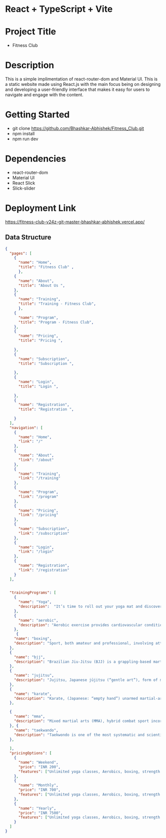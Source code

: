 # React + TypeScript + Vite

# Project Title
* Fitness Club

# Description
This is a simple implimentation of react-router-dom and Material UI. This is a static website made using React.js with the main
focus being on designing and developing a user-friendly interface that makes it easy for users to navigate and engage with the content.

# Getting Started
 * git clone https://github.com/Bhashkar-Abhishek/Fitness_Club.git
 * npm install
 * npm run dev

# Dependencies
* react-router-dom
* Material UI
* React Slick
* Slick-slider


# Deployment Link 
https://fitness-club-v24z-git-master-bhashkar-abhishek.vercel.app/

## Data Structure 
```json
{
  "pages": [
    {
      "name": "Home",
      "title": "Fitness Club" ,
      },
    {
      "name": "About",
      "title": "About Us ",
    },
    {
      "name": "Training",
      "title": "Training - Fitness Club",
      },
    {
      "name": "Program",
      "title": "Program - Fitness Club",
    },
    {
      "name": "Pricing",
      "title": "Pricing ",
      
    },
    {
      "name": "Subscription",
      "title": "Subscription ",
      
    },
    {
      "name": "Login",
      "title": "Login ",
      
    },
    {
      "name": "Registration",
      "title": "Registration ",
      
    }
  ],
  "navigation": [
    {
      "name": "Home",
      "link": "/"
    },
    {
      "name": "About",
      "link": "/about"
    },
    {
      "name": "Training",
      "link": "/training"
    },
    {
      "name": "Program",
      "link": "/program"
    },
    {
      "name": "Pricing",
      "link": "/pricing"
    },
    {
      "name": "Subscription",
      "link": "/subscription"
    },
    {
      "name": "Login",
      "link": "/login"
    },
    {
      "name": "Registration",
      "link": "/registration"
    }
  ],
  

  "trainingPrograms": [
    {
      "name": "Yoga",
      "description":  "It’s time to roll out your yoga mat and discover the combination of physical and mental exercises that for thousands of years have hooked yoga practitioners around the globe. "
    },
    {
      "name": "aerobic",
      "description": "Aerobic exercise provides cardiovascular conditioning."
    },
     {
    "name": "boxing",
    "description": "Sport, both amateur and professional, involving attack and defense with the fists.",
  },
  {
    "name": "bjj",
    "description": "Brazilian Jiu-Jitsu (BJJ) is a grappling-based martial art whose central theme is the skill of controlling a resisting opponent in ways that force him to submit.",
  },
  {
    "name": "jujitsu",
    "description": "Jujitsu, Japanese jūjitsu (“gentle art”), form of martial art and method of fighting that makes use of few or no weapons and employs holds, throws, and paralyzing blows to subdue an opponent.",
  },
  {
    "name": "karate",
    "description": "Karate, (Japanese: “empty hand”) unarmed martial-arts discipline employing kicking, striking, and defensive blocking with arms and legs.",
  },

  {
    "name": "mma",
    "description": "Mixed martial arts (MMA), hybrid combat sport incorporating techniques from boxing, wrestling, judo, jujitsu, karate, Muay Thai (Thai boxing), and other disciplines.",
  }, {
    "name": "taekwando",
    "description": "Taekwondo is one of the most systematic and scientific Korean traditional martial arts.",
  },
   
  ],
  "pricingOptions": [
    {
      "name": "Weekend",
      "price": "INR 200",
      "features": ["Unlimited yoga classes, Aerobics, boxing, strength training"]
    },
    {
      "name": "Monthly",
      "price": "INR 700",
      "features": ["Unlimited yoga classes, Aerobics, boxing, strength @crossfit training, jujitsu training"]
    },
    {
      "name": "Yearly",
      "price": "INR 7500",
      "features": ["Unlimited yoga classes, Aerobics, boxing, strength @crossfit training, Boxing Taekwando training, Karate, Bjj & MMa Training"]
    }
  ]
}

